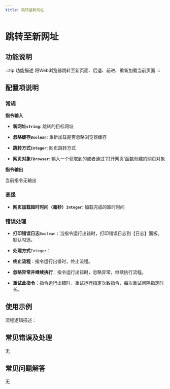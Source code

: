```yaml
---
title: 跳转至新网址
---
```


# 跳转至新网址

## 功能说明

:::tip 功能描述
将Web浏览器跳转至新页面、后退、前进、重新加载当前页面
:::

## 配置项说明

### 常规

**指令输入**

- **新网址`string`**: 跳转的目标网址

- **忽略缓存`Boolean`**: 重新加载是否忽略浏览器缓存

- **跳转方式`Integer`**: 网页跳转方式

- **网页对象`TBrowser`**: 输入一个获取到的或者通过'打开网页'函数创建的网页对象


**指令输出**

当前指令无输出

### 高级

- **网页加载超时时间（毫秒）`Integer`**: 加载完成的超时时间

### 错误处理

- **打印错误日志**`Boolean`：当指令运行出错时，打印错误日志到【日志】面板。默认勾选。

- **处理方式**`Integer`：

 - **终止流程**：指令运行出错时，终止流程。

 - **忽略异常并继续执行**：指令运行出错时，忽略异常，继续执行流程。

 - **重试此指令**：指令运行出错时，重试运行指定次数指令，每次重试间隔指定时长。

## 使用示例

流程逻辑描述：

## 常见错误及处理

无

## 常见问题解答

无

